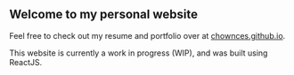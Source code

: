 ## Welcome to my personal website

Feel free to check out my resume and portfolio over at [chownces.github.io](https://chownces.github.io).

This website is currently a work in progress (WIP), and was built using ReactJS.
